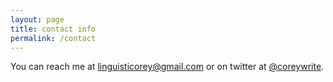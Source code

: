 ```yaml
---
layout: page
title: contact info
permalink: /contact
---
```


You can reach me at [linguisticorey@gmail.com](mailto:linguisticorey@gmail.com) or on twitter at [@coreywrite](https://twitter.com/coreywrite).